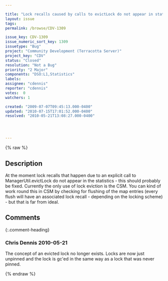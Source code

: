 ```yaml
---

title: "Lock recalls caused by calls to evictLock do not appear in statistics"
layout: issue
tags: 
permalink: /browse/CDV-1309

issue_key: CDV-1309
issue_numeric_sort_key: 1309
issuetype: "Bug"
project: "Community Development (Terracotta Server)"
project_key: "CDV"
status: "Closed"
resolution: "Not a Bug"
priority: "2 Major"
components: "DSO:L1,Statistics"
labels: 
assignee: "cdennis"
reporter: "cdennis"
votes:  0
watchers: 1

created: "2009-07-07T09:45:13.000-0400"
updated: "2010-07-15T17:01:52.000-0400"
resolved: "2010-05-21T13:08:27.000-0400"




---
```


{% raw %}

## Description

<div markdown="1" class="description">

At the moment lock recalls that happen due to an explicit call to ManagerUtil.evictLock do not appear in the statistics - this should probably be fixed.  Currently the only use of lock eviction is the CSM.  You can kind of work round this in CSM by checking for flushing of the map entries (every flush will have an associated lock recall - depending on the locking scheme) - but that is far from ideal.

</div>

## Comments


{:.comment-heading}
### **Chris Dennis** <span class="date">2010-05-21</span>

<div markdown="1" class="comment">

The concept of an evicted lock no longer exists.  Locks are now just unpinned and the lock is gc'ed in the same way as a lock that was never pinned.

</div>



{% endraw %}
